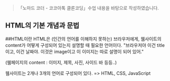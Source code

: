 > 「노마드 코더 - 코코아톡 클론코딩」수업 내용을 바탕으로 작성하였습니다.

HTML의 기본 개념과 문법
---------
##HTML이란
HTML은 (인간의 언어를 이해하지 못하는) 브라우저에게, 웸사이트의 content가 어떻게 구성되어 있는지 설명할 때 필요한 언어이다.
"브라우저야 이건 title이고, 이건 날짜야. 이것은 image이고 이 이미지는 따로 설명이 되어 있어."

(웸페이지의 content : 이미지, 제목, 사진, 사이드 바 등등..)

웸사이트는 2개나 3개의 언어로 구성되어 있다.
=> HTML, CSS, JavaScript
